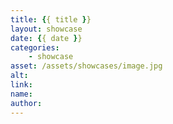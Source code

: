 ```yaml
---
title: {{ title }}
layout: showcase
date: {{ date }}
categories:
    - showcase
asset: /assets/showcases/image.jpg
alt: 
link:
name: 
author:
---
```

